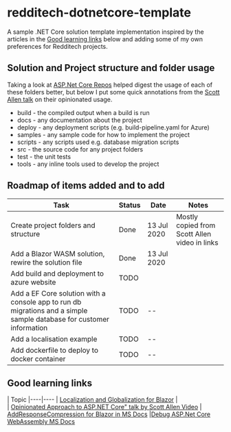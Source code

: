 # redditech-dotnetcore-template
A sample .NET Core solution template implementation inspired by the articles in the [Good learning links](#good-learning-links) below and adding some of my own preferences for Redditech projects.


## Solution and Project structure and folder usage
Taking a look at [ASP.Net Core Repos](https://github.com/aspnet/) helped digest the usage of each of these folders better, but below I put some quick annotations from the [Scott Allen talk](https://www.youtube.com/watch?v=qxb62AErRWw) on their opinionated usage.

- build - the compiled output when a build is run
- docs - any documentation about the project
- deploy - any deployment scripts (e.g. build-pipeline.yaml for Azure)
- samples - any sample code for how to implement the project
- scripts - any scripts used e.g. database migration scripts
- src - the source code for any project folders
- test - the unit tests
- tools - any inline tools used to develop the project

## Roadmap of items added and to add
| Task | Status | Date | Notes
|----|----|---|----
| Create project folders and structure | Done | 13 Jul 2020 | Mostly copied from Scott Allen video in links
| Add a Blazor WASM solution, rewire the solution file| Done | 13 Jul 2020
| Add build and deployment to azure website | TODO |
| Add a EF Core solution with a console app to run db migrations and a simple sample database for customer information | TODO | --
|Add a localisation example | TODO | --
|Add dockerfile to deploy to docker container | TODO | --


## Good learning links
| Topic 
|----|----
| [Localization and Globalization for Blazor](https://soluling.com/Help/Blazor/Index.htm) |  
| [Opinionated Approach to ASP.NET Core" talk by Scott Allen Video](https://www.youtube.com/watch?v=qxb62AErRWw)
| [AddResponseCompression for Blazor in MS Docs](https://docs.microsoft.com/en-us/aspnet/core/performance/response-compression?view=aspnetcore-3.1)
|[Debug ASP.Net Core WebAssembly MS Docs](https://docs.microsoft.com/en-au/aspnet/core/blazor/debug?tabs=visual-studio-code&view=aspnetcore-3.1#vscode)
